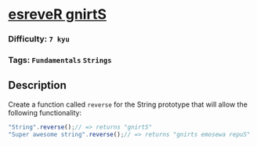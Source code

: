 # [esreveR gnirtS](https://www.codewars.com/kata/52b74e0936d582d9210005ff)

### Difficulty: `7 kyu`

### Tags: `Fundamentals` `Strings`

## Description

Create a function called `reverse` for the String prototype that will allow the following functionality:

```js
"String".reverse();// => returns "gnirtS"
"Super awesome string".reverse();// => returns "gnirts emosewa repuS"
```